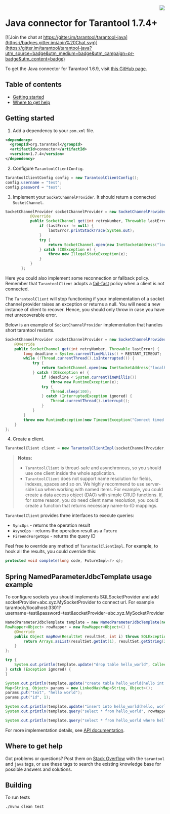 <a href="http://tarantool.org">
   <img src="https://avatars2.githubusercontent.com/u/2344919?v=2&s=250"
align="right">
</a>

# Java connector for Tarantool 1.7.4+

[![Join the chat at https://gitter.im/tarantool/tarantool-java](https://badges.gitter.im/Join%20Chat.svg)](https://gitter.im/tarantool/tarantool-java?utm_source=badge&utm_medium=badge&utm_campaign=pr-badge&utm_content=badge)

To get the Java connector for Tarantool 1.6.9, visit
[this GitHub page](https://github.com/tarantool/tarantool-java/tree/connector-1.6.9).

## Table of contents
* [Getting started](#getting-started)
* [Where to get help](#where-to-get-help)

## Getting started

1. Add a dependency to your `pom.xml` file.

```xml
<dependency>
  <groupId>org.tarantool</groupId>
  <artifactId>connector</artifactId>
  <version>1.7.4</version>
</dependency>
```

2. Configure `TarantoolClientConfig`.

```java
TarantoolClientConfig config = new TarantoolClientConfig();
config.username = "test";
config.password = "test";
```

3. Implement your `SocketChannelProvider`.
   It should return a connected `SocketChannel`.

```java
SocketChannelProvider socketChannelProvider = new SocketChannelProvider() {
           @Override
           public SocketChannel get(int retryNumber, Throwable lastError) {
               if (lastError != null) {
                   lastError.printStackTrace(System.out);
               }
               try {
                   return SocketChannel.open(new InetSocketAddress("localhost", 3301));
               } catch (IOException e) {
                   throw new IllegalStateException(e);
               }
           }
       };
```

Here you could also implement some reconnection or fallback policy.
Remember that `TarantoolClient` adopts a
[fail-fast](https://en.wikipedia.org/wiki/Fail-fast) policy
when a client is not connected.

The `TarantoolClient` will stop functioning if your implementation of a socket
channel provider raises an exception or returns a null. You will need a new
instance of client to recover. Hence, you should only throw in case you have
met unrecoverable error.

Below is an example of `SocketChannelProvider` implementation that handles short
tarantool restarts.

```java
SocketChannelProvider socketChannelProvider = new SocketChannelProvider() {
    @Override
    public SocketChannel get(int retryNumber, Throwable lastError) {
        long deadline = System.currentTimeMillis() + RESTART_TIMEOUT;
        while (!Thread.currentThread().isInterrupted()) {
            try {
                return SocketChannel.open(new InetSocketAddress("localhost", 3301));
            } catch (IOException e) {
                if (deadline < System.currentTimeMillis())
                    throw new RuntimeException(e);
                try {
                    Thread.sleep(100);
                } catch (InterruptedException ignored) {
                    Thread.currentThread().interrupt();
                }
            }
        }
        throw new RuntimeException(new TimeoutException("Connect timed out."));
    }
};
```

4. Create a client.

```java
TarantoolClient client = new TarantoolClientImpl(socketChannelProvider, config);
```

> **Notes:**
> * `TarantoolClient` is thread-safe and asynchronous, so you should use one
>   client inside the whole application.
> * `TarantoolClient` does not support name resolution for fields, indexes,
>   spaces and so on. We highly recommend to use server-side Lua when working
>   with named items. For example, you could create a data access object (DAO)
>   with simple CRUD functions. If, for some reason, you do need client name
>   resolution, you could create a function that returns necessary name-to-ID
>   mappings.

`TarantoolClient` provides three interfaces to execute queries:

* `SyncOps` - returns the operation result
* `AsyncOps` - returns the operation result as a `Future`
* `FireAndForgetOps` - returns the query ID

Feel free to override any method of `TarantoolClientImpl`. For example, to hook
all the results, you could override this:

```java
protected void complete(long code, FutureImpl<?> q);
```

## Spring NamedParameterJdbcTemplate usage example

To configure sockets you should implements SQLSocketProvider and add socketProvider=abc.xyz.MySocketProvider to connect url.
For example tarantool://localhost:3301?username=test&password=test&socketProvider=abc.xyz.MySocketProvider

```java
NamedParameterJdbcTemplate template = new NamedParameterJdbcTemplate(new DriverManagerDataSource("tarantool://localhost:3301?username=test&password=test"));
RowMapper<Object> rowMapper = new RowMapper<Object>() {
    @Override
    public Object mapRow(ResultSet resultSet, int i) throws SQLException {
        return Arrays.asList(resultSet.getInt(1), resultSet.getString(2));
    }
};

try {
    System.out.println(template.update("drop table hello_world", Collections.<String, Object>emptyMap()));
} catch (Exception ignored) {
}

System.out.println(template.update("create table hello_world(hello int not null PRIMARY KEY, world varchar(255) not null)", Collections.<String, Object>emptyMap()));
Map<String, Object> params = new LinkedHashMap<String, Object>();
params.put("text", "hello world");
params.put("id", 1);

System.out.println(template.update("insert into hello_world(hello, world) values(:id,:text)", params));
System.out.println(template.query("select * from hello_world", rowMapper));

System.out.println(template.query("select * from hello_world where hello=:id", Collections.singletonMap("id", 1), rowMapper));
```

For more implementation details, see [API documentation](http://tarantool.github.io/tarantool-java/apidocs/index.html).

## Where to get help

Got problems or questions? Post them on
[Stack Overflow](http://stackoverflow.com/questions/ask/advice) with the
`tarantool` and `java` tags, or use these tags to search the existing knowledge
base for possible answers and solutions.

## Building
To run tests
```
./mvnw clean test
```
